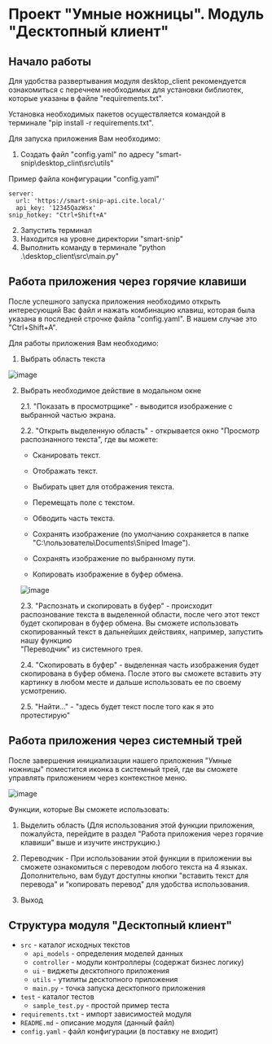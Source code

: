 # Проект "Умные ножницы". Модуль "Десктопный клиент"

## Начало работы
Для удобства развертывания модуля desktop_client рекомендуется ознакомиться с перечнем необходимых для установки библиотек, которые указаны в файле "requirements.txt".

Установка необходимых пакетов осуществляется командой в терминале "pip install -r requirements.txt".

Для запуска приложения Вам необходимо:
1) Создать файл "config.yaml" по адресу "smart-snip\desktop_clint\src\utils"

Пример файла конфигурации "config.yaml"
```
server:
  url: 'https://smart-snip-api.cite.local/'
  api_key: '12345QazWsx'
snip_hotkey: "Ctrl+Shift+A"
```
2) Запустить терминал
3) Находится на уровне директории "smart-snip"
4) Выполнить команду в терминале "python .\desktop_client\src\main.py"

## Работа приложения через горячие клавиши

После успешного запуска приложения необходимо открыть интересующий Вас файл и нажать комбинацию клавиш, которая была указана в последней строчке файла "config.yaml". В нашем случае это "Ctrl+Shift+A".

Для работы приложения Вам необходимо:
1) Выбрать область текста
   
![image](https://github.com/aleksandr-mulyavin/smart-snip/assets/149711009/3ed86a65-f139-46c3-af9f-952489961871)

2) Выбрать необходимое действие в модальном окне 
   
   2.1. "Показать в просмотрщике" - выводится изображение с выбранной частью экрана.
   
   2.2. "Открыть выделенную область" - открывается окно "Просмотр распознанного текста", где вы можете:

      * Сканировать текст.
   
      * Отображать текст.
   
      * Выбирать цвет для отображения текста.
   
      * Перемещать поле с текстом.
   
      * Обводить часть текста.
   
      * Сохранять изображение (по умолчанию сохраняется в папке "C:\пользователь\Documents\Sniped Image").
   
      * Сохранять изображение по выбранному пути.
   
      * Копировать изображение в буфер обмена.

      ![image](https://github.com/aleksandr-mulyavin/smart-snip/assets/149711009/2753dcd3-9442-4bf7-8149-2eb8e7aa3d16)

   2.3. "Распознать и скопировать в буфер" - происходит распознование текста в выделенной области, после чего этот текст будет скопирован в буфер обмена. Вы сможете использовать скопированный текст в дальнейших действиях, например, запустить нашу функцию      
        "Переводчик" из системного трея.

   2.4. "Скопировать в буфер" - выделенная часть изображения будет скопирована в буфер обмена. После этого вы сможете вставить эту картинку в любом месте и дальше использовать ее по своему усмотрению.

   2.5. "Найти..." - "здесь будет текст после того как я это протестирую"


## Работа приложения через системный трей

После завершения инициализации нашего приложения "Умные ножницы" поместится иконка в системный трей, где вы сможете управлять приложением через контекстное меню.

![image](https://github.com/aleksandr-mulyavin/smart-snip/assets/149711009/c646c876-503e-4fe8-83b6-10be110979e3)
 

Функции, которые Вы сможете использовать:

1) Выделить область (Для использования этой функции приложения, пожалуйста, перейдите в раздел "Работа приложения через горячие клавиши" выше и изучите инструкцию.)

2) Переводчик - При использовании этой функции в приложении вы сможете ознакомиться с переводом любого текста на 4 языках. Дополнительно, вам будут доступны кнопки "вставить текст для перевода" и "копировать перевод" для удобства использования.

3) Выход


## Структура модуля "Десктопный клиент"
* ```src``` - каталог исходных текстов
  * ```api_models``` - определения моделей данных
  * ```controller``` - модули контроллеры (содержат бизнес логику)
  * ```ui``` - виджеты десктопного приложения
  * ```utils``` - утилиты десктопного приложения
  * ```main.py``` - точка запуска десктопного приложения
* ```test``` - каталог тестов
  * ```sample_test.py``` - простой пример теста
* ```requirements.txt``` - импорт зависимостей модуля
* ```README.md``` - описание модуля (данный файл)
* ```config.yaml``` - файл конфигурации (в поставку не входит)


